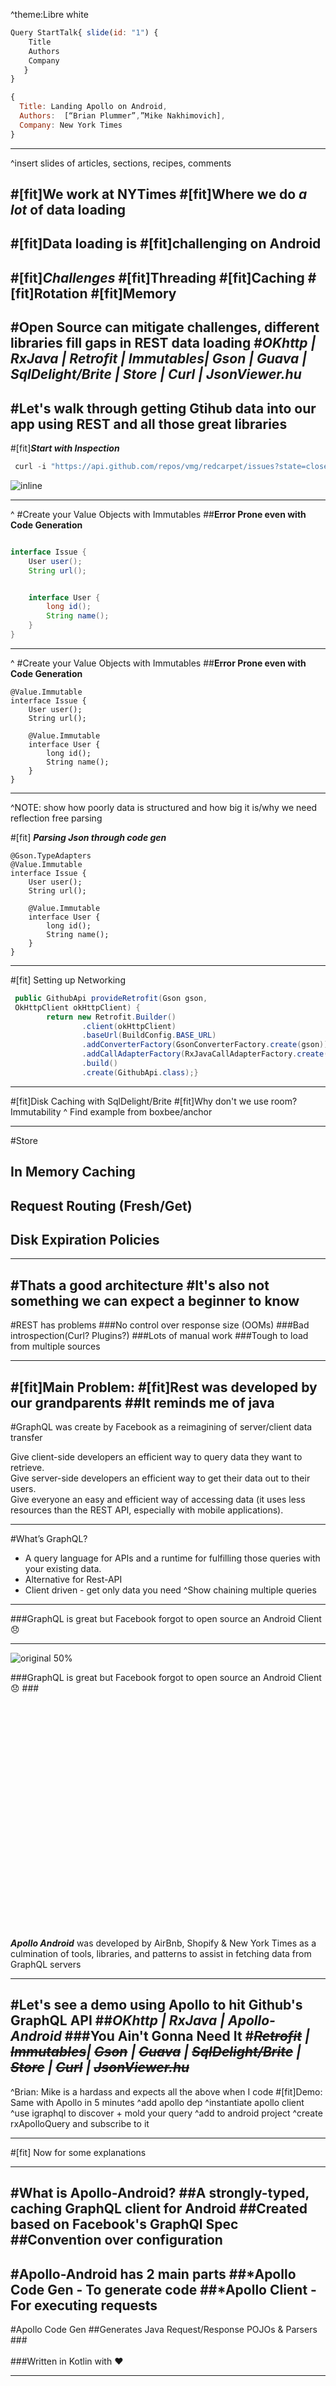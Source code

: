 

^theme:Libre white 
```javascript
Query StartTalk{ slide(id: "1") {
    Title
    Authors
    Company
   }
}
```

```javascript
{
  Title: Landing Apollo on Android,
  Authors:  [“Brian Plummer”,”Mike Nakhimovich],
  Company: New York Times
}
```
---
^insert slides of articles, sections, recipes, comments

#[fit]We work at NYTimes 
#[fit]Where we do _**a lot**_ of data loading
---
#[fit]Data loading is 
#[fit]challenging on Android
---
#[fit]_**Challenges**_
#[fit]Threading
#[fit]Caching
#[fit]Rotation
#[fit]Memory
---

#Open Source can mitigate challenges, different libraries fill gaps in REST data loading
#_**OKhttp | RxJava | Retrofit | Immutables| Gson | Guava | SqlDelight/Brite | Store | Curl | JsonViewer.hu**_
---

#Let's walk through getting Gtihub data into our app using REST and all those great  libraries
---


#[fit]_**Start with Inspection**_

```java
 curl -i "https://api.github.com/repos/vmg/redcarpet/issues?state=closed" >> closed_issues.json
```


![ inline](json_viewer.png)

---
^
#Create your Value Objects with Immutables
##**Error Prone even with Code Generation**
```java

interface Issue {
    User user();
    String url();


    interface User {
        long id();
        String name();
    }
}
```

---
^
#Create your Value Objects with Immutables
##**Error Prone even with Code Generation**
```java, [.highlight: 1,6]
@Value.Immutable
interface Issue {
    User user();
    String url();

    @Value.Immutable
    interface User {
        long id();
        String name();
    }
}
```

---

^NOTE: show how poorly data is structured and how big it is/why we need reflection free parsing

#[fit] _**Parsing Json through code gen**_
```java, [.highlight: 1]
@Gson.TypeAdapters
@Value.Immutable
interface Issue {
    User user();
    String url();

    @Value.Immutable
    interface User {
        long id();
        String name();
    }
}
```

---

#[fit] Setting up Networking
```java
 public GithubApi provideRetrofit(Gson gson, 
 OkHttpClient okHttpClient) {
        return new Retrofit.Builder()
                .client(okHttpClient)
                .baseUrl(BuildConfig.BASE_URL)
                .addConverterFactory(GsonConverterFactory.create(gson))
                .addCallAdapterFactory(RxJavaCallAdapterFactory.create())
                .build()
                .create(GithubApi.class);}
```

---
#[fit]Disk Caching with SqlDelight/Brite 
#[fit]Why  don't we use room? Immutability
^ Find example from boxbee/anchor

---
#Store
## In Memory Caching
## Request Routing (Fresh/Get)
## Disk Expiration Policies
---

#Thats a good architecture
#It's also not something we can expect a beginner to know
---

#REST has problems
###No control over response size (OOMs)
###Bad introspection(Curl? Plugins?)
###Lots of manual work
###Tough to load from multiple sources

---
#[fit]Main Problem: 
#[fit]Rest was developed by our grandparents
##It reminds me of java
---

#GraphQL was create by Facebook as a reimagining of server/client data transfer

Give client-side developers an efficient way to query data they want to retrieve.
<br>Give server-side developers an efficient way to get their data out to their users.
<br>Give everyone an easy and efficient way of accessing data (it uses less resources than the REST API, especially with mobile applications).

---

#What’s  GraphQL?

- A query language for APIs and a runtime for fulfilling those queries with your existing data.
- Alternative for Rest-API
- Client driven - get only data you need
^Show chaining multiple queries

---
###GraphQL is great but Facebook forgot to open source an Android Client :disappointed:



---
![ original 50%](apollo_adroid.png)

###GraphQL is great but Facebook forgot to open source an Android Client :disappointed:
###<BR><BR><BR><BR><BR><BR><BR><BR><BR><BR><BR><BR><BR><BR><BR><BR><BR><BR><BR><BR><BR><BR><BR><BR>_**Apollo Android**_ was developed by AirBnb, Shopify & New York Times as a culmination of tools, libraries, and patterns to assist in fetching data from GraphQL servers



---


#Let's see a demo using Apollo to hit Github's GraphQL API
##_**OKhttp | RxJava | Apollo-Android**_
###You Ain't Gonna Need It
#_**~~Retrofit~~ | ~~Immutables~~| ~~Gson~~ | ~~Guava~~ | ~~SqlDelight/Brite~~ | ~~Store~~ | ~~Curl~~ | ~~JsonViewer.hu~~**_
---
^Brian: Mike is a hardass and expects all the above when I code
#[fit]Demo: Same with Apollo in 5 minutes
^add apollo dep
^instantiate apollo client
^use igraphql to discover + mold your query
^add to android project
^create rxApolloQuery and subscribe to it

---

#[fit] Now for some explanations

---
#What is Apollo-Android?
##A strongly-typed, caching GraphQL client for Android
##Created based on Facebook's GraphQl Spec
##Convention over configuration 
---
#Apollo-Android has 2 main parts
##*Apollo Code Gen - To generate code
##*Apollo Client  - For executing requests
---

#Apollo Code Gen
##Generates Java Request/Response POJOs & Parsers
###<br><br>
###Written in Kotlin with :heart:

---
<br><br><br><br><br><br><br><br><br>
#[fit]Using Apollo-Android
#like a boss

---
#Add Apollo dependencies
--- 
#Basics - Start with a query
## Queries have params and define shape of response 
```java
   organization(login:”nyTimes”){
     repositories(first:6 {
           Name
}}
```
---

#[fit]You can explore & build queries using graphiql
##Most Graphql Servers have a GUI
^[insert] Github Explorer Demo Gif/Video

---

#Explorer shows you anything that exists in the Schema
###Nullability Rules
###Enum values
###Data Structure
###Types
---

#Fragments  = Partials 
##TODO Brian fill in code sample 
---


---

#**Add Schema & Query.graphql to your project**
###Apollo Gradle Plugin  will create for you RepoQuery.java a Java representation of Request|Response|Mapper
---

#Apollo writes code so you don't have to

---
#MyQuery.Builder
##Builder to create your request object
^show demo/example

---
#MyQuery.Data
###Value objects of your query response
###Effective Java defined “Value Object”
###All nested models you need get generated
---
#MyQuery.Mapper
##Reflection Free parsing of a Graphql Response
##No Slower than AutoValue-Moshi (show generated code)
---
#Instantiate an Apollo Client
---

# Apollo’s api is very similar to Okhttp
##Stateless Apollo Client that can create an `ApolloCall`
##Which you can enqueue/clone/cancel 
^java show example of above

---


#Nullability
##Graphql has nullable fields (show example)
##Apollo can represent as @Nullable
##Or as Optional<T> (Java, Guava, Shaded)
---
#How About Caching
*HTTP
*Normalized
---
#Http Caching
##Similar to OKHTTP Cache but for POST requests
##Streams response to cache same time as parsing
##Can Set Cache Timeouts
---
#Prefetch into cache
##Useful for background updates of lots of data
---
#Apollo Store - Normalized Cache
##Post Parsing
##Caches each field individually
##  Allows multiple queries to share same cached values
---
#Two implementations of Normalized Cache
##In Memory using Guava Caches (useful for rotation)
##Persistent in SqlLite
##Configurable on a per request basis
---
#Apollo Is Reactive
##QueryWatcher will emit new response when there are changes to the normalized cache records this query depends on or when mutation call occurs

---
#RxJava 1 & 2 support is built in
```java
RxApollo.from(ApolloManager
       .repositories())
       .map(dataResponse -> dataResponse
       .data()
       .organization()
       .repositories())
       .subscribe(view::showRepositories, view::showError)
```
#RxApollo response can be transformed into LiveData
---
#Imperative Store
##Apollo can be your database
##You can update the normalized cache yourself
---
#Mutations
##Queries are for getting Data Mutations are for making changes on server
## Demo: Mutation
---
#Optimistic Updates
##Mutations can update data locally prior to request being sent
##If failure occurs Apollo Store will rollback changes
---
#How its Made:
##Gradle plugin with code gen written in Kotlin
##ApolloClient borrows heavily from OKHTTP (fill in details)
##ApolloCall is similar to OKhttpCall (interceptors all the way down)
---
#Version 1.0 ships today
##380 commits
##1000s of tests
##18 contributors including devs from Shopify, Airbnb, NY Times







